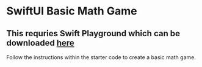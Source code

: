 # SwiftUI Basic Math Game
## This requries Swift Playground which can be downloaded [here](https://developer.apple.com/swift-playgrounds/) 
Follow the instructions within the starter code to create a basic math game. 


